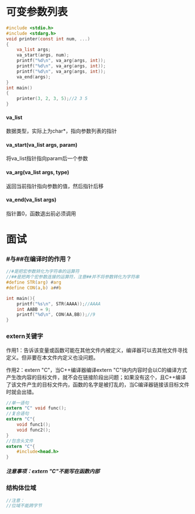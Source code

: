 # 可变参数列表

```c
#include <stdio.h>
#include <stdarg.h>
void printer(const int num, ...)
{
    va_list args;
    va_start(args, num);
    printf("%d\n", va_arg(args, int));
    printf("%d\n", va_arg(args, int));
    printf("%d\n", va_arg(args, int));
    va_end(args);
}
int main()
{
    printer(3, 2, 3, 5);//2 3 5
}

```

#### va_list

数据类型，实际上为char*，指向参数列表的指针

#### va_start(va_list args, param)

将va_list指针指向param后一个参数

#### va_arg(va_list args, type)

返回当前指针指向参数的值，然后指针后移

#### va_end(va_list args)

指针置0，函数退出前必须调用

# 面试

### #与##在编译时的作用？

```c
//#是把宏参数转化为字符串的运算符
//##是把两个宏参数连接的运算符，注意##并不将参数转化为字符串
#define STR(arg) #arg
#define CON(a,b) a##b

int main(){
    printf("%s\n", STR(AAAA));//AAAA
    int AABB = 9;
    printf("%d\n", CON(AA,BB));//9
}
```

### extern关键字

作用1：告诉该变量或函数可能在其他文件内被定义，编译器可以去其他文件寻找定义。但非要在本文件内定义也没问题。

作用2：extern "C"，当C++编译器编译extern "C"块内内容时会以C的编译方式产生改内容的目标文件，就不会在链接阶段出问题；如果没有这个，且C++编译了该文件产生的目标文件内，函数的名字是被打乱的，当C编译器链接该目标文件时就会出错。

```c
//单一语句
extern "C" void func();
//复合语句
extern "C"{
    void func1();
    void func2();
}
//包含头文件
extern "C"{
    #include<head.h>
}
```

##### 注意事项：extern "C"不能写在函数内部

### 结构体位域

```c
//注意：
//位域不能跨字节

```

